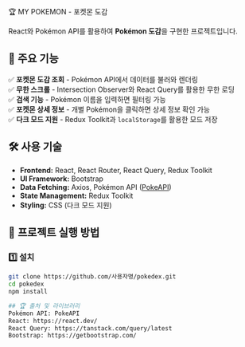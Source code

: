 🏆 MY POKEMON - 포켓몬 도감

React와 Pokémon API를 활용하여 **Pokémon 도감**을 구현한 프로젝트입니다.

## 🌟 주요 기능
✅ **포켓몬 도감 조회** - Pokémon API에서 데이터를 불러와 렌더링  
✅ **무한 스크롤** - Intersection Observer와 React Query를 활용한 무한 로딩  
✅ **검색 기능** - Pokémon 이름을 입력하면 필터링 가능  
✅ **포켓몬 상세 정보** - 개별 Pokémon을 클릭하면 상세 정보 확인 가능  
✅ **다크 모드 지원** - Redux Toolkit과 `localStorage`를 활용한 모드 저장  

## 🛠️ 사용 기술
- **Frontend:** React, React Router, React Query, Redux Toolkit
- **UI Framework:** Bootstrap
- **Data Fetching:** Axios, Pokémon API ([PokeAPI](https://pokeapi.co/))
- **State Management:** Redux Toolkit
- **Styling:** CSS (다크 모드 지원)

## 🔗 프로젝트 실행 방법
### 1️⃣ **설치**
```bash
git clone https://github.com/사용자명/pokedex.git
cd pokedex
npm install

## 🏆 출처 및 라이브러리
Pokémon API: PokeAPI
React: https://react.dev/
React Query: https://tanstack.com/query/latest
Bootstrap: https://getbootstrap.com/
